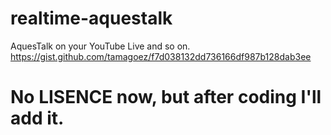 # realtime-aquestalk
AquesTalk on your YouTube Live and so on.  
https://gist.github.com/tamagoez/f7d038132dd736166df987b128dab3ee

# No LISENCE now, but after coding I'll add it.
